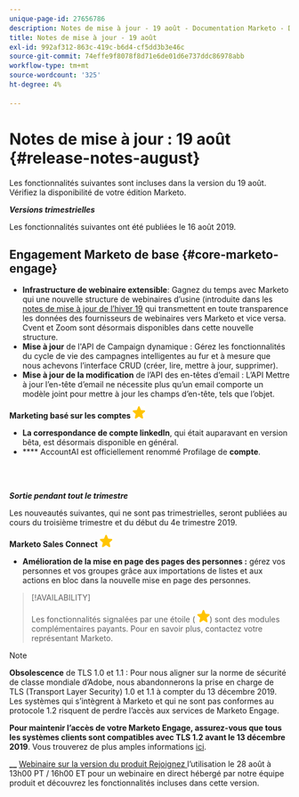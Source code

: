 ```yaml
---
unique-page-id: 27656786
description: Notes de mise à jour - 19 août - Documentation Marketo - Documentation du produit
title: Notes de mise à jour - 19 août
exl-id: 992af312-863c-419c-b6d4-cf5dd3b3e46c
source-git-commit: 74effe9f8078f8d71e6de01d6e737ddc86978abb
workflow-type: tm+mt
source-wordcount: '325'
ht-degree: 4%

---
```


# Notes de mise à jour : 19 août {#release-notes-august}

Les fonctionnalités suivantes sont incluses dans la version du 19 août. Vérifiez la disponibilité de votre édition Marketo.

**_Versions trimestrielles_**

Les fonctionnalités suivantes ont été publiées le 16 août 2019.

## Engagement Marketo de base {#core-marketo-engage}

* **Infrastructure de webinaire extensible**: Gagnez du temps avec Marketo qui  une nouvelle structure de webinaires d’usine (introduite dans les [notes de mise à jour de l’hiver 19](/help/marketo/release-notes/2019/release-notes-winter-19.md) qui transmettent en toute transparence les données des fournisseurs de webinaires vers Marketo et vice versa. Cvent et Zoom sont désormais disponibles dans cette nouvelle structure.
* **Mise à jour** de l&#39;API de Campaign dynamique : Gérez les fonctionnalités du cycle de vie des campagnes intelligentes au fur et à mesure que nous achevons l’interface CRUD (créer, lire, mettre à jour, supprimer).
* **Mise à jour de la modification** de l’API des en-têtes d’email : L’API Mettre à jour l’en-tête d’email ne nécessite plus qu’un email comporte un modèle joint pour mettre à jour les champs d’en-tête, tels que l’objet.

**Marketing basé sur les comptes** ![ (étoile)](assets/yellow-star.png)

* **La correspondance de compte linkedIn**, qui était auparavant en version bêta, est désormais disponible en général.
* **** AccountAI est officiellement renommé Profilage de  **compte**.

<br> 

**_Sortie pendant tout le trimestre_**

Les nouveautés suivantes, qui ne sont pas trimestrielles, seront publiées au cours du troisième trimestre et du début du 4e trimestre 2019.

**Marketo Sales Connect** ![ (étoile)](assets/yellow-star.png)

* **Amélioration de la mise en page des pages des personnes :** gérez vos personnes et vos groupes grâce aux importations de listes et aux actions en bloc dans la nouvelle mise en page des personnes.

>[!AVAILABILITY]
>
>Les fonctionnalités signalées par une étoile ( ![(star)](assets/yellow-star.png)) sont des modules complémentaires payants. Pour en savoir plus, contactez votre représentant Marketo.

>[!NOTE]
>
>**Obsolescence** de TLS 1.0 et 1.1 : Pour nous aligner sur la norme de sécurité de classe mondiale d’Adobe, nous abandonnerons la prise en charge de TLS (Transport Layer Security) 1.0 et 1.1 à compter du 13 décembre 2019. Les systèmes qui s’intègrent à Marketo et qui ne sont pas conformes au protocole 1.2 risquent de perdre l’accès aux services de Marketo Engage.
>
>**Pour maintenir l’accès de votre Marketo Engage, assurez-vous que tous les systèmes clients sont compatibles avec TLS 1.2 avant le 13 décembre 2019**. Vous trouverez de plus amples informations [ici](https://nation.marketo.com/docs/DOC-7059-tls-10-11-deprecation-faq).

**__** [Webinaire sur la version du produit Rejoignez ](https://engage.marketo.com/August_19_Release_Webinar.html) l’utilisation le 28 août à 13h00 PT / 16h00 ET pour un webinaire en direct hébergé par notre équipe produit et découvrez les fonctionnalités incluses dans cette version.
